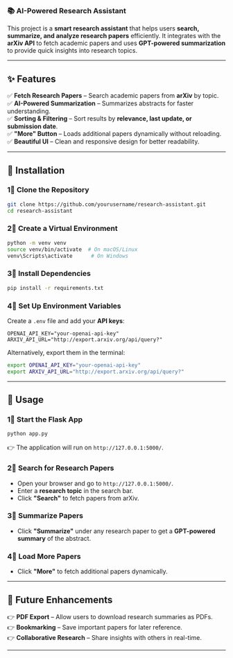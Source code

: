 ### **📚 AI-Powered Research Assistant**  

This project is a **smart research assistant** that helps users **search, summarize, and analyze research papers** efficiently. It integrates with the **arXiv API** to fetch academic papers and uses **GPT-powered summarization** to provide quick insights into research topics.  

---

## **✨ Features**
✅ **Fetch Research Papers** – Search academic papers from **arXiv** by topic.  
✅ **AI-Powered Summarization** – Summarizes abstracts for faster understanding.  
✅ **Sorting & Filtering** – Sort results by **relevance, last update, or submission date**.  
✅ **"More" Button** – Loads additional papers dynamically without reloading.  
✅ **Beautiful UI** – Clean and responsive design for better readability.  

---

## **🔧 Installation**
### **1⃣ Clone the Repository**
```bash
git clone https://github.com/yourusername/research-assistant.git
cd research-assistant
```

### **2⃣ Create a Virtual Environment**
```bash
python -m venv venv
source venv/bin/activate  # On macOS/Linux
venv\Scripts\activate      # On Windows
```

### **3⃣ Install Dependencies**
```bash
pip install -r requirements.txt
```

### **4⃣ Set Up Environment Variables**
Create a `.env` file and add your **API keys**:
```
OPENAI_API_KEY="your-openai-api-key"
ARXIV_API_URL="http://export.arxiv.org/api/query?"
```
Alternatively, export them in the terminal:
```bash
export OPENAI_API_KEY="your-openai-api-key"
export ARXIV_API_URL="http://export.arxiv.org/api/query?"
```

---

## **🚀 Usage**
### **1⃣ Start the Flask App**
```bash
python app.py
```
👉 The application will run on `http://127.0.0.1:5000/`.

### **2⃣ Search for Research Papers**
- Open your browser and go to `http://127.0.0.1:5000/`.  
- Enter a **research topic** in the search bar.  
- Click **"Search"** to fetch papers from arXiv.  

### **3⃣ Summarize Papers**
- Click **"Summarize"** under any research paper to get a **GPT-powered summary** of the abstract.  

### **4⃣ Load More Papers**
- Click **"More"** to fetch additional papers dynamically.  

---

## **🌟 Future Enhancements**
👉 **PDF Export** – Allow users to download research summaries as PDFs.  
👉 **Bookmarking** – Save important papers for later reference.  
👉 **Collaborative Research** – Share insights with others in real-time.  

---

